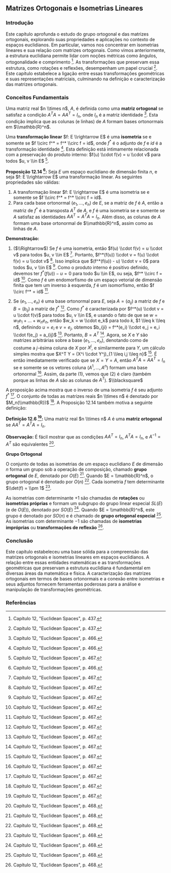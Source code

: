 ## Matrizes Ortogonais e Isometrias Lineares

### Introdução
Este capítulo aprofunda o estudo do grupo ortogonal e das matrizes ortogonais, explorando suas propriedades e aplicações no contexto de espaços euclidianos. Em particular, vamos nos concentrar em isometrias lineares e sua relação com matrizes ortogonais. Como vimos anteriormente, a estrutura euclidiana permite lidar com noções métricas como ângulos, ortogonalidade e comprimento [^1]. As transformações que preservam essa estrutura, como rotações e reflexões, desempenham um papel crucial [^1]. Este capítulo estabelece a ligação entre essas transformações geométricas e suas representações matriciais, culminando na definição e caracterização das matrizes ortogonais.

### Conceitos Fundamentais
Uma matriz real $n \\times n$, $A$, é definida como uma **matriz ortogonal** se satisfaz a condição $A^T A = A A^T = I_n$, onde $I_n$ é a matriz identidade [^466]. Esta condição implica que as colunas (e linhas) de $A$ formam bases ortonormais em $\\mathbb{R}^n$.

Uma **transformação linear** $f: E \\rightarrow E$ é uma **isometria** se e somente se $f \\circ f^* = f^* \\circ f = id$, onde $f^*$ é o adjunto de $f$ e $id$ é a transformação identidade [^466]. Esta definição está intimamente relacionada com a preservação do produto interno: $f(u) \\cdot f(v) = u \\cdot v$ para todos $u, v \\in E$ [^467].

**Proposição 12.14 [^466]:** Seja $E$ um espaço euclidiano de dimensão finita $n$, e seja $f: E \\rightarrow E$ uma transformação linear. As seguintes propriedades são válidas:
1.  A transformação linear $f: E \\rightarrow E$ é uma isometria se e somente se $f \\circ f^* = f^* \\circ f = id$.
2.  Para cada base ortonormal $(e_1, ..., e_n)$ de $E$, se a matriz de $f$ é $A$, então a matriz de $f^*$ é a transposta $A^T$ de $A$, e $f$ é uma isometria se e somente se $A$ satisfaz as identidades $A A^T = A^T A = I_n$. Além disso, as colunas de $A$ formam uma base ortonormal de $\\mathbb{R}^n$, assim como as linhas de $A$.

**Demonstração:**

1.  ($\\Rightarrow$) Se $f$ é uma isometria, então $f(u) \\cdot f(v) = u \\cdot v$ para todos $u, v \\in E$ [^467]. Portanto, $f^*(f(u)) \\cdot v = f(u) \\cdot f(v) = u \\cdot v$ [^467]. Isso implica que $(f^*(f(u)) - u) \\cdot v = 0$ para todos $u, v \\in E$ [^467]. Como o produto interno é positivo definido, devemos ter $f^*(f(u)) - u = 0$ para todo $u \\in E$, ou seja, $f^* \\circ f = id$ [^467]. Como $f$ é um endomorfismo de um espaço vetorial de dimensão finita que tem um inverso à esquerda, $f$ é um isomorfismo, então $f \\circ f^* = id$ [^467].
    
2.  Se $(e_1, ..., e_n)$ é uma base ortonormal para $E$, seja $A = (a_{ij})$ a matriz de $f$ e $B = (b_{ij})$ a matriz de $f^*$ [^467]. Como $f^*$ é caracterizada por $f^*(u) \\cdot v = u \\cdot f(v)$ para todos $u, v \\in E$, e usando o fato de que se $w = w_1e_1 + ... + w_ne_n$, então $w_k = w \\cdot e_k$ para todo $k$, $1 \\leq k \\leq n$, definindo $u = e_i$ e $v = e_j$, obtemos $b_{ji} = f^*(e_i) \\cdot e_j = e_i \\cdot f(e_j) = a_{ij}$ [^467]. Portanto, $B = A^T$ [^467]. Agora, se $X$ e $Y$ são matrizes arbitrárias sobre a base $(e_1, ..., e_n)$, denotando como de costume a $j$-ésima coluna de $X$ por $X^j$, e similarmente para $Y$, um cálculo simples mostra que $X^T Y = (X^i \\cdot Y^j)_{1 \\leq i,j \\leq n}$ [^467]. É então imediatamente verificado que se $X = Y = A$, então $A^T A = A A^T = I_n$ se e somente se os vetores coluna $(A^1, ..., A^n)$ formam uma base ortonormal [^467]. Assim, da parte (1), vemos que (2) é claro (também porque as linhas de $A$ são as colunas de $A^T$). $\\blacksquare$

A proposição acima mostra que o inverso de uma isometria $f$ é seu adjunto $f^*$ [^467]. O conjunto de todas as matrizes reais $n \\times n$ é denotado por $M_n(\\mathbb{R})$ [^467]. A Proposição 12.14 também motiva a seguinte definição:

**Definição 12.6 [^467]:** Uma matriz real $n \\times n$ $A$ é uma **matriz ortogonal** se $A A^T = A^T A = I_n$.

**Observação:** É fácil mostrar que as condições $A A^T = I_n$, $A^T A = I_n$, e $A^{-1} = A^T$ são equivalentes [^468].

**Grupo Ortogonal**

O conjunto de todas as isometrias de um espaço euclidiano $E$ de dimensão $n$ forma um grupo sob a operação de composição, chamado **grupo ortogonal** de $E$, denotado por $O(E)$ [^468]. Quando $E = \\mathbb{R}^n$, o grupo ortogonal é denotado por $O(n)$ [^468]. Cada isometria $f$ tem determinante $\\det(f) = \\pm 1$ [^468].

As isometrias com determinante $+1$ são chamadas de **rotações** ou **isometrias próprias** e formam um subgrupo do grupo linear especial $SL(E)$ (e de $O(E)$), denotado por $SO(E)$ [^468]. Quando $E = \\mathbb{R}^n$, este grupo é denotado por $SO(n)$ e é chamado de **grupo ortogonal especial** [^468]. As isometrias com determinante $-1$ são chamadas de **isometrias impróprias** ou **transformações de reflexão** [^468].

### Conclusão
Este capítulo estabeleceu uma base sólida para a compreensão das matrizes ortogonais e isometrias lineares em espaços euclidianos. A relação entre essas entidades matemáticas e as transformações geométricas que preservam a estrutura euclidiana é fundamental em diversas áreas da matemática e física. A caracterização das matrizes ortogonais em termos de bases ortonormais e a conexão entre isometrias e seus adjuntos fornecem ferramentas poderosas para a análise e manipulação de transformações geométricas.

### Referências
[^1]: Capítulo 12, "Euclidean Spaces", p. 437.
[^466]: Capítulo 12, "Euclidean Spaces", p. 466.
[^467]: Capítulo 12, "Euclidean Spaces", p. 467.
[^468]: Capítulo 12, "Euclidean Spaces", p. 468.
<!-- END -->